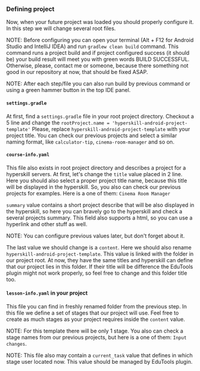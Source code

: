 ### Defining project

Now, when your future project was loaded you should properly configure it.
In this step we will change several root files.

NOTE: Before configuring you can open your terminal (Alt + F12 for Android Studio and IntelliJ IDEA)
and run `gradlew clean build` command. This command runs a project build and if project
configured success (it should be) your build result will meet you with green words BUILD SUCCESSFUL.
Otherwise, please, contact me or someone, because there something not good in our repository at now,
that should be fixed ASAP.

NOTE: After each step/file you can also run build by previous command or using a green hammer button in
the top IDE panel.


#### `settings.gradle`
At first, find a `settings.gradle` file in your root project directory.
Checkout a 5 line and change the `rootProject.name = 'hyperskill-android-project-template'`
Please, replace `hyperskill-android-project-template` with your project title.
You can check our previous projects and select a similar naming format,
like `calculator-tip`, `cinema-room-manager` and so on.


#### `course-info.yaml`
This file also exists in root project directory and describes a project for a hyperskill servers.
At first, let's change the `title` value placed in 2 line.
Here you should also select a proper project title name, because this title will be displayed in the hyperskill.
So, you also can check our previous projects for examples. Here is a one of them: `Cinema Room Manager`

`summary` value contains a short project describe that will be also displayed
in the hyperskill, so here you can bravely go to the hyperskill and check a several projects summary.
This field also supports a html, so you can use a hyperlink and other stuff as well.

NOTE: You can configure previous values later, but don't forget about it.

The last value we should change is a `content`. Here we should also rename `hyperskill-android-project-template`.
This value is linked with the folder in our project root. At now, they have the same titles and hyperskill
can define that our project lies in this folder. If their title will be difference the EduTools plugin might not
work properly, so feel free to change and this folder title too.

#### `lesson-info.yaml` in your project
This file you can find in freshly renamed folder from the previous step. In this file we define a 
set of stages that our project will use. Feel free to create as much stages as your project requires
inside the `content` value. 

NOTE: For this template there will be only 1 stage. You also can check a stage names from our 
previous projects, but here is a one of them: `Input changes`.

NOTE: This file also may contain a `current_task` value that defines in which stage user located now. 
This value should be managed by EduTools plugin.
